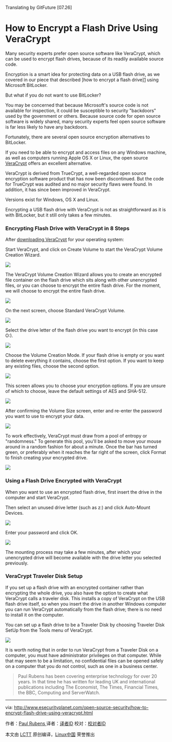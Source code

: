 Translating by GitFuture  [07.26]

How to Encrypt a Flash Drive Using VeraCrypt
============================================

Many security experts prefer open source software like VeraCrypt, which can be used to encrypt flash drives, because of its readily available source code.

Encryption is a smart idea for protecting data on a USB flash drive, as we covered in our piece that described ]how to encrypt a flash drive][1] using Microsoft BitLocker.

But what if you do not want to use BitLocker?

You may be concerned that because Microsoft's source code is not available for inspection, it could be susceptible to security "backdoors" used by the government or others. Because source code for open source software is widely shared, many security experts feel open source software is far less likely to have any backdoors.

Fortunately, there are several open source encryption alternatives to BitLocker.

If you need to be able to encrypt and access files on any Windows machine, as well as computers running Apple OS X or Linux, the open source [VeraCrypt][2] offers an excellent alternative.

VeraCrypt is derived from TrueCrypt, a well-regarded open source encryption software product that has now been discontinued. But the code for TrueCrypt was audited and no major security flaws were found. In addition, it has since been improved in VeraCrypt.

Versions exist for Windows, OS X and Linux.

Encrypting a USB flash drive with VeraCrypt is not as straightforward as it is with BitLocker, but it still only takes a few minutes.

### Encrypting Flash Drive with VeraCrypt in 8 Steps

After [downloading VeraCrypt][3] for your operating system:

Start VeraCrypt, and click on Create Volume to start the VeraCrypt Volume Creation Wizard.

![](http://www.esecurityplanet.com/imagesvr_ce/6246/Vera0.jpg)

The VeraCrypt Volume Creation Wizard allows you to create an encrypted file container on the flash drive which sits along with other unencrypted files, or you can choose to encrypt the entire flash drive. For the moment, we will choose to encrypt the entire flash drive.

![](http://www.esecurityplanet.com/imagesvr_ce/6703/Vera1.jpg)

On the next screen, choose Standard VeraCrypt Volume.

![](http://www.esecurityplanet.com/imagesvr_ce/835/Vera2.jpg)

Select the drive letter of the flash drive you want to encrypt (in this case O:).

![](http://www.esecurityplanet.com/imagesvr_ce/9427/Vera3.jpg)

Choose the Volume Creation Mode. If your flash drive is empty or you want to delete everything it contains, choose the first option. If you want to keep any existing files, choose the second option.

![](http://www.esecurityplanet.com/imagesvr_ce/7828/Vera4.jpg)

This screen allows you to choose your encryption options. If you are unsure of which to choose, leave the default settings of AES and SHA-512.

![](http://www.esecurityplanet.com/imagesvr_ce/5918/Vera5.jpg)

After confirming the Volume Size screen, enter and re-enter the password you want to use to encrypt your data.

![](http://www.esecurityplanet.com/imagesvr_ce/3850/Vera6.jpg)

To work effectively, VeraCrypt must draw from a pool of entropy or "randomness." To generate this pool, you'll be asked to move your mouse around in a random fashion for about a minute. Once the bar has turned green, or preferably when it reaches the far right of the screen, click Format to finish creating your encrypted drive.

![](http://www.esecurityplanet.com/imagesvr_ce/7468/Vera8.jpg)

### Using a Flash Drive Encrypted with VeraCrypt

When you want to use an encrypted flash drive, first insert the drive in the computer and start VeraCrypt.

Then select an unused drive letter (such as z:) and click Auto-Mount Devices.

![](http://www.esecurityplanet.com/imagesvr_ce/2016/Vera10.jpg)

Enter your password and click OK.

![](http://www.esecurityplanet.com/imagesvr_ce/8222/Vera11.jpg)

The mounting process may take a few minutes, after which your unencrypted drive will become available with the drive letter you selected previously.

### VeraCrypt Traveler Disk Setup

If you set up a flash drive with an encrypted container rather than encrypting the whole drive, you also have the option to create what VeraCrypt calls a traveler disk. This installs a copy of VeraCrypt on the USB flash drive itself, so when you insert the drive in another Windows computer you can run VeraCrypt automatically from the flash drive; there is no need to install it on the computer.

You can set up a flash drive to be a Traveler Disk by choosing Traveler Disk SetUp from the Tools menu of VeraCrypt.

![](http://www.esecurityplanet.com/imagesvr_ce/5812/Vera12.jpg)

It is worth noting that in order to run VeraCrypt from a Traveler Disk on a computer, you must have administrator privileges on that computer. While that may seem to be a limitation, no confidential files can be opened safely on a computer that you do not control, such as one in a business center.

>Paul Rubens has been covering enterprise technology for over 20 years. In that time he has written for leading UK and international publications including The Economist, The Times, Financial Times, the BBC, Computing and ServerWatch.

--------------------------------------------------------------------------------

via: http://www.esecurityplanet.com/open-source-security/how-to-encrypt-flash-drive-using-veracrypt.html

作者：[Paul Rubens ][a]
译者：[译者ID](https://github.com/译者ID)
校对：[校对者ID](https://github.com/校对者ID)

本文由 [LCTT](https://github.com/LCTT/TranslateProject) 原创编译，[Linux中国](https://linux.cn/) 荣誉推出

[a]: http://www.esecurityplanet.com/author/3700/Paul-Rubens
[1]: http://www.esecurityplanet.com/views/article.php/3880616/How-to-Encrypt-a-USB-Flash-Drive.htm
[2]: http://www.esecurityplanet.com/open-source-security/veracrypt-a-worthy-truecrypt-alternative.html
[3]: https://veracrypt.codeplex.com/releases/view/619351



